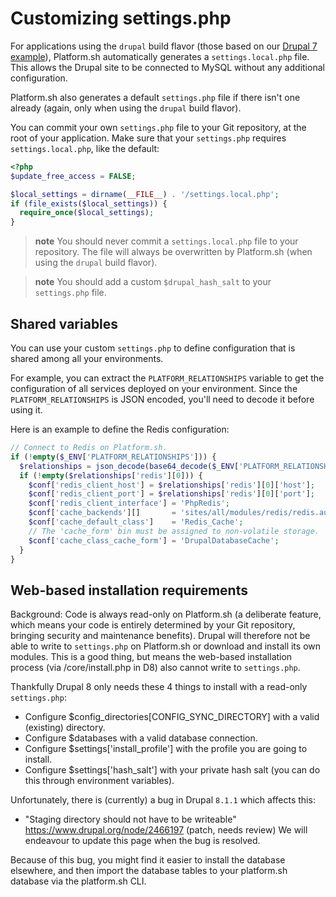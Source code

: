 # Customizing settings.php

For applications using the `drupal` build flavor (those based on our [Drupal 7
example](https://github.com/platformsh/platformsh-example-drupal/tree/7.x)),
Platform.sh automatically generates a `settings.local.php` file. This allows the Drupal site to be connected to MySQL without any additional configuration.

Platform.sh also generates a default `settings.php` file if there isn't one already (again, only when using the `drupal` build flavor).

You can commit your own `settings.php` file to your Git repository, at the root
of your application. Make sure that your `settings.php` requires `settings.local.php`, like the default:

```php
<?php
$update_free_access = FALSE;

$local_settings = dirname(__FILE__) . '/settings.local.php';
if (file_exists($local_settings)) {
  require_once($local_settings);
}
```

> **note**
> You should never commit a `settings.local.php` file to your repository. The file will always be overwritten by Platform.sh (when using the `drupal` build flavor).

> **note**
> You should add a custom `$drupal_hash_salt` to your `settings.php` file.

## Shared variables

You can use your custom `settings.php` to define configuration that is
shared among all your environments.

For example, you can extract the `PLATFORM_RELATIONSHIPS` variable to
get the configuration of all services deployed on your environment.
Since the `PLATFORM_RELATIONSHIPS` is JSON encoded, you'll need to
decode it before using it.

Here is an example to define the Redis configuration:

```php
// Connect to Redis on Platform.sh.
if (!empty($_ENV['PLATFORM_RELATIONSHIPS'])) {
  $relationships = json_decode(base64_decode($_ENV['PLATFORM_RELATIONSHIPS']), TRUE);
  if (!empty($relationships['redis'][0])) {
    $conf['redis_client_host'] = $relationships['redis'][0]['host'];
    $conf['redis_client_port'] = $relationships['redis'][0]['port'];
    $conf['redis_client_interface'] = 'PhpRedis';
    $conf['cache_backends'][]       = 'sites/all/modules/redis/redis.autoload.inc';
    $conf['cache_default_class']    = 'Redis_Cache';
    // The 'cache_form' bin must be assigned to non-volatile storage.
    $conf['cache_class_cache_form'] = 'DrupalDatabaseCache';
  }
}
```

## Web-based installation requirements

Background: Code is always read-only on Platform.sh (a deliberate feature, which means your code is entirely determined by your Git repository, bringing security and maintenance benefits). Drupal will therefore not be able to write to `settings.php` on Platform.sh or download and install its own modules. This is a good thing, but means the web-based installation process (via /core/install.php in D8) also cannot write to `settings.php`.

Thankfully Drupal 8 only needs these 4 things to install with a read-only `settings.php`:
- Configure $config_directories[CONFIG_SYNC_DIRECTORY] with a valid (existing) directory.
- Configure $databases with a valid database connection.
- Configure $settings['install_profile'] with the profile you are going to install.
- Configure $settings['hash_salt'] with your private hash salt (you can do this through environment variables).

Unfortunately, there is (currently) a bug in Drupal `8.1.1` which affects this:
- "Staging directory should not have to be writeable" https://www.drupal.org/node/2466197 (patch, needs review)
We will endeavour to update this page when the bug is resolved.

Because of this bug, you might find it easier to install the database elsewhere, and then import the database tables to your platform.sh database via the platform.sh CLI.
